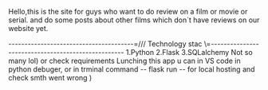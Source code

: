 Hello,this is the site for guys who want to do review on a film or movie or serial. and do some posts about other films which don`t have reviews on our website yet.

---------------------------------------=/// Technology stac \\\=---------------------------------------------------
1.Python
2.Flask
3.SQLalchemy
Not so many lol)
or check requirements
Lunching this app u can in VS code in python debuger, or in trminal command -- flask run -- for local hosting and check smth went wrong )
